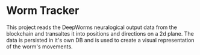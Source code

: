 # Worm Tracker
This project reads the DeepWorms neuralogical output data from the blockchain
and transaltes it into positions and directions on a 2d plane. The data is
persisted in it's own DB and is used to create a visual representation of the
worm's movements.


